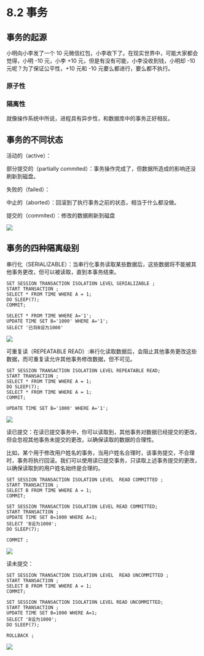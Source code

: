 # 8.2 事务

## 事务的起源

小明向小李发了一个 10 元微信红包，小李收下了。在现实世界中，可能大家都会觉得，小明 -10 元，小李 +10 元，但是有没有可能，小李没收到钱，小明却 -10 元呢？为了保证公平性，+10 元和 -10 元要么都进行，要么都不执行。

### 原子性



### 隔离性

就像操作系统中所说，进程具有异步性，和数据库中的事务正好相反。



## 事务的不同状态

活动的（active）：

部分提交的（partially commited）：事务操作完成了，但数据所造成的影响还没刷新到磁盘。

失败的（failed）：

中止的（aborted）：回滚到了执行事务之前的状态，相当于什么都没做。

提交的（commited）：修改的数据刷新到磁盘

![](https://csnotes.oss-cn-beijing.aliyuncs.com/photos/%E4%BA%8B%E5%8A%A1%E7%8A%B6%E6%80%81%E8%BD%AC%E7%A7%BB%E5%9B%BE.drawio.png)

## 事务的四种隔离级别

串行化（SERIALIZABLE）：当串行化事务读取某些数据后，这些数据将不能被其他事务更改，但可以被读取，直到本事务结束。

```mysql
SET SESSION TRANSACTION ISOLATION LEVEL SERIALIZABLE ;
START TRANSACTION ;
SELECT * FROM TIME WHERE A = 1;
DO SLEEP(7);
COMMIT;
```

```mysql
SELECT * FROM TIME WHERE A='1';
UPDATE TIME SET B='1000' WHERE A='1';
SELECT '已将B设为1000'
```

![](https://csnotes.oss-cn-beijing.aliyuncs.com/photos/%E4%B8%B2%E8%A1%8C%E5%8C%96.drawio%20(2).png)

可重复读（REPEATABLE READ）:串行化读取数据后，会阻止其他事务更改这些数据，而可重复读允许其他事务修改数据，但不可见。

```mysql
SET SESSION TRANSACTION ISOLATION LEVEL REPEATABLE READ;
START TRANSACTION ;
SELECT * FROM TIME WHERE A = 1;
DO SLEEP(7);
SELECT * FROM TIME WHERE A = 1;
COMMIT;
```

```mysql
UPDATE TIME SET B='1000' WHERE A='1';
```

![](https://csnotes.oss-cn-beijing.aliyuncs.com/photos/%E5%8F%AF%E9%87%8D%E5%A4%8D%E8%AF%BB.drawio.png)

读已提交：在读已提交事务中，你可以读取到，其他事务对数据已经提交的更改，但会忽视其他事务未提交的更改，以确保读取的数据的合理性。

比如，某个用于修改用户姓名的事务，当用户姓名合理时，该事务提交，不合理时，事务将执行回滚。我们可以使用读已提交事务，只读取上述事务提交的更改，以确保读取到的用户姓名始终是合理的。

```
SET SESSION TRANSACTION ISOLATION LEVEL  READ COMMITTED ;
START TRANSACTION ;
SELECT B FROM TIME WHERE A = 1;
COMMIT;
```

```
SET SESSION TRANSACTION ISOLATION LEVEL READ COMMITTED;
START TRANSACTION ;
UPDATE TIME SET B=1000 WHERE A=1;
SELECT 'B设为1000';
DO SLEEP(7);

COMMIT ;
```

![](https://csnotes.oss-cn-beijing.aliyuncs.com/photos/%E8%AF%BB%E5%B7%B2%E6%8F%90%E4%BA%A4.drawio.png)

读未提交：

```
SET SESSION TRANSACTION ISOLATION LEVEL  READ UNCOMMITTED ;
START TRANSACTION ;
SELECT B FROM TIME WHERE A = 1;
COMMIT;
```

```
SET SESSION TRANSACTION ISOLATION LEVEL READ UNCOMMITTED;
START TRANSACTION ;
UPDATE TIME SET B=1000 WHERE A=1;
SELECT 'B设为1000';
DO SLEEP(7);

ROLLBACK ;
```

![](https://csnotes.oss-cn-beijing.aliyuncs.com/photos/%E8%AF%BB%E6%9C%AA%E6%8F%90%E4%BA%A4.drawio.png)
